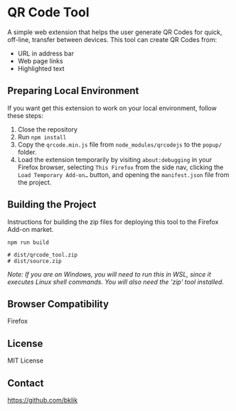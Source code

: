 # QR Code Tool

A simple web extension that helps the user generate QR Codes for quick, off-line, transfer between devices. This tool can create QR Codes from:

-   URL in address bar
-   Web page links
-   Highlighted text

## Preparing Local Environment

If you want get this extension to work on your local environment, follow these steps:

1. Close the repository
1. Run `npm install`
1. Copy the `qrcode.min.js` file from `node_modules/qrcodejs` to the `popup/` folder.
1. Load the extension temporarily by visiting `about:debugging` in your Firefox browser, selecting `This Firefox` from the side nav, clicking the `Load Temporary Add-on…` button, and opening the `manifest.json` file from the project.

## Building the Project

Instructions for building the zip files for deploying this tool to the Firefox Add-on market.

```shell
npm run build

# dist/qrcode_tool.zip
# dist/source.zip
```

_Note: If you are on Windows, you will need to run this in WSL, since it executes Linux shell commands. You will also need the 'zip' tool installed._

## Browser Compatibility

Firefox

## License

MIT License

## Contact

https://github.com/bklik
